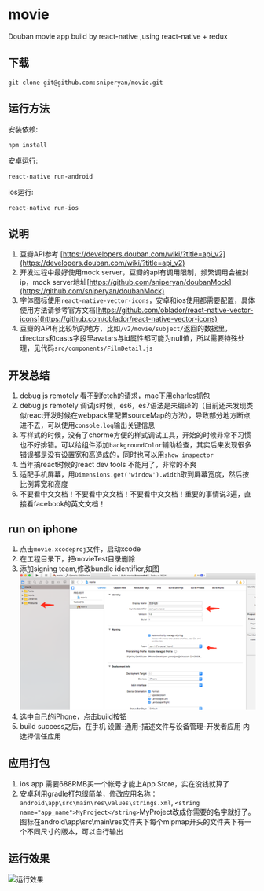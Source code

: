 # movie
Douban movie app build by react-native ,using react-native + redux

## 下载

```
git clone git@github.com:sniperyan/movie.git
```

## 运行方法

安装依赖:

```
npm install
```

安卓运行:

```
react-native run-android
```

ios运行:

```
react-native run-ios
```

## 说明

1. 豆瓣API参考 [https://developers.douban.com/wiki/?title=api_v2](https://developers.douban.com/wiki/?title=api_v2)
1. 开发过程中最好使用mock server，豆瓣的api有调用限制，频繁调用会被封ip，mock server地址[https://github.com/sniperyan/doubanMock](https://github.com/sniperyan/doubanMock)
1. 字体图标使用`react-native-vector-icons`，安卓和ios使用都需要配置，具体使用方法请参考官方文档[https://github.com/oblador/react-native-vector-icons](https://github.com/oblador/react-native-vector-icons)
1. 豆瓣的API有比较坑的地方，比如`/v2/movie/subject/`返回的数据里，directors和casts字段里avatars与id属性都可能为null值，所以需要特殊处理，见代码`src/components/FilmDetail.js`

## 开发总结

1. debug js remotely 看不到fetch的请求，mac下用charles抓包
1. debug js remotely 调试js时候，es6，es7语法是未编译的（目前还未发现类似react开发时候在webpack里配置sourceMap的方法），导致部分地方断点进不去，可以使用`console.log`输出关键信息
1. 写样式的时候，没有了chorme方便的样式调试工具，开始的时候非常不习惯也不好排错。可以给组件添加`backgroundColor`辅助检查，其实后来发现很多错误都是没有设置宽和高造成的，同时也可以用`show inspector`
1. 当年搞react时候的react dev tools 不能用了，非常的不爽
1. 适配手机屏幕，用`Dimensions.get('window').width`取到屏幕宽度，然后按比例算宽和高度
1. 不要看中文文档！不要看中文文档！不要看中文文档！重要的事情说3遍，直接看facebook的英文文档！


## run on iphone

1. 点击`movie.xcodeproj`文件，启动xcode
1. 在工程目录下，把movieTest目录删除
1. 添加signing team,修改bundle identifier,如图![如图](./images/movie1.png)
1. 选中自己的iPhone，点击build按钮
1. build success之后，在手机 设置-通用-描述文件与设备管理-开发者应用 内选择信任应用

## 应用打包

1. ios app 需要688RMB买一个帐号才能上App Store，实在没钱就算了
1. 安卓利用gradle打包很简单，修改应用名称：`android\app\src\main\res\values\strings.xml`, `<string name="app_name">MyProject</string>`MyProject改成你需要的名字就好了。图标在android\app\src\main\res文件夹下每个mipmap开头的文件夹下有一个不同尺寸的版本，可以自行输出


## 运行效果

![运行效果](./images/movie-ios.gif)


